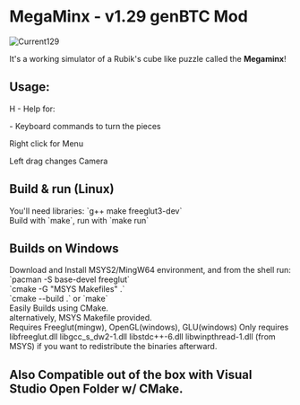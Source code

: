 MegaMinx - v1.29 genBTC Mod
========
![Current129](https://puu.sh/y9LEC/fb26388442.png)
<p>It's a working simulator of a Rubik's cube like puzzle called the <b>Megaminx</b>!<br />
<h2>Usage:</h2>
<p>H - Help for: </p>
<p> - Keyboard commands to turn the pieces</p>
<p>Right click for Menu</p>
<p>Left drag changes Camera</p>
<h2>Build & run (Linux)</h2>
You'll need libraries: `g++ make freeglut3-dev`<br />
Build with `make`, run with `make run`
<h2>Builds on Windows</h2>
Download and Install MSYS2/MingW64 environment, and from the shell run: 
`pacman -S base-devel freeglut`<br />
`cmake -G "MSYS Makefiles" .` <br />
`cmake --build .` or `make` <br />
Easily Builds using CMake. <br />
alternatively, MSYS Makefile provided. <br />
Requires Freeglut(mingw), OpenGL(windows), GLU(windows)
Only requires libfreeglut.dll libgcc_s_dw2-1.dll libstdc++-6.dll libwinpthread-1.dll (from MSYS) 
if you want to redistribute the binaries afterward.<br />
<h2>Also Compatible out of the box with Visual Studio Open Folder w/ CMake.</h2>